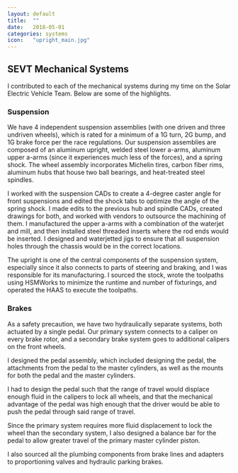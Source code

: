 ```yaml
---
layout: default
title:  ""
date:   2018-05-01
categories: systems
icon:	"upright_main.jpg"
---
```


<h2>SEVT Mechanical Systems</h2>

<p>​I contributed to each of the mechanical systems during my time on the Solar Electric Vehicle Team. Below are some of the highlights.</p>

<h3>Suspension</h3>

<p>​​We have 4 independent suspension assemblies (with one driven and three undriven wheels), which is rated for a minimum of a 1G turn, 2G bump, and 1G brake force per the race regulations. Our suspension assemblies are composed of an aluminum upright, welded steel lower a-arms, aluminum upper a-arms (since it experiences much less of the forces), and a spring shock. The wheel assembly incorporates Michelin tires, carbon fiber rims, aluminum hubs that house two ball bearings, and heat-treated steel spindles.</p>

<p>​I worked with the suspension CADs to create a 4-degree caster angle for front suspensions and edited the shock tabs to optimize the angle of the spring shock. I made edits to the previous hub and spindle CADs, created drawings for both, and worked with vendors to outsource the machining of them. I manufactured the upper a-arms with a combination of the waterjet and mill, and then installed steel threaded inserts where the rod ends would be inserted. I designed and waterjetted jigs to ensure that all suspension holes through the chassis would be in the correct locations.</p>

<p>The upright is one of the central components of the suspension system, especially since it also connects to parts of steering and braking, and I was responsible for its manufacturing. ​I sourced the stock, wrote the toolpaths using HSMWorks to minimize the runtime and number of fixturings, and operated the HAAS to execute the toolpaths.</p>

<h3>Brakes</h3>

<p>As a safety precaution, we have two hydraulically separate systems, both actuated by a single pedal. Our primary system connects to a caliper on every brake rotor, and a secondary brake system goes to additional calipers on the front wheels.</p>

<p>I designed the pedal assembly, which included designing the pedal, the attachments from the pedal to the master cylinders, as well as the mounts for both the pedal and the master cylinders.</p>

<p>I had to design the pedal such that the range of travel would displace enough fluid in the calipers to lock all wheels, and that the mechanical advantage of the pedal was high enough that the driver would be able to push the pedal through said range of travel.</p>

<p>Since the primary system requires more fluid displacement to lock the wheel than the secondary system, I also designed a balance bar for the pedal to allow greater travel of the primary master cylinder piston.</p>

<p>​I also sourced all the plumbing components from brake lines and adapters to proportioning valves and hydraulic parking brakes.</p>